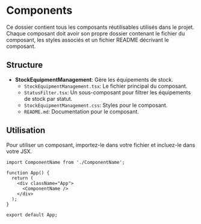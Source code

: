 # Components

Ce dossier contient tous les composants réutilisables utilisés dans le projet. Chaque composant doit avoir son propre dossier contenant le fichier du composant, les styles associés et un fichier README décrivant le composant.

## Structure

- **StockEquipmentManagement**: Gère les équipements de stock.
  - `StockEquipmentManagement.tsx`: Le fichier principal du composant.
  - `StatusFilter.tsx`: Un sous-composant pour filtrer les équipements de stock par statut.
  - `StockEquipmentManagement.css`: Styles pour le composant.
  - `README.md`: Documentation pour le composant.

## Utilisation

Pour utiliser un composant, importez-le dans votre fichier et incluez-le dans votre JSX.

```tsx
import ComponentName from './ComponentName';

function App() {
  return (
    <div className="App">
      <ComponentName />
    </div>
  );
}

export default App;
```
